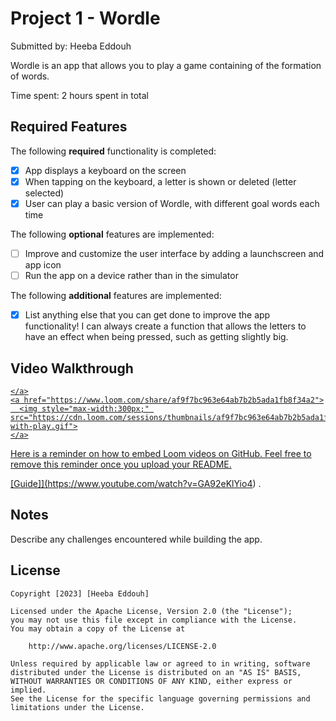 # Project 1 - Wordle

Submitted by: Heeba Eddouh

Wordle is an app that allows you to play a game containing of the formation of words. 

Time spent: 2 hours spent in total

## Required Features

The following **required** functionality is completed:

- [x] App displays a keyboard on the screen
- [x] When tapping on the keyboard, a letter is shown or deleted (letter selected)
- [x] User can play a basic version of Wordle, with different goal words each time

The following **optional** features are implemented:

- [ ] Improve and customize the user interface by adding a launchscreen and app icon
- [ ] Run the app on a device rather than in the simulator

The following **additional** features are implemented:

- [x] List anything else that you can get done to improve the app functionality!
I can always create a function that allows the letters to have an effect when being pressed, such as getting slightly big.
## Video Walkthrough
<div>
    <a href="https://www.loom.com/share/af9f7bc963e64ab7b2b5ada1fb8f34a2">
 
    </a>
    <a href="https://www.loom.com/share/af9f7bc963e64ab7b2b5ada1fb8f34a2">
      <img style="max-width:300px;" src="https://cdn.loom.com/sessions/thumbnails/af9f7bc963e64ab7b2b5ada1fb8f34a2-with-play.gif">
    </a>
  </div>
Here is a reminder on how to embed Loom videos on GitHub. Feel free to remove this reminder once you upload your README. 

[Guide]](https://www.youtube.com/watch?v=GA92eKlYio4) .


## Notes

Describe any challenges encountered while building the app.

## License

    Copyright [2023] [Heeba Eddouh]

    Licensed under the Apache License, Version 2.0 (the "License");
    you may not use this file except in compliance with the License.
    You may obtain a copy of the License at

        http://www.apache.org/licenses/LICENSE-2.0

    Unless required by applicable law or agreed to in writing, software
    distributed under the License is distributed on an "AS IS" BASIS,
    WITHOUT WARRANTIES OR CONDITIONS OF ANY KIND, either express or implied.
    See the License for the specific language governing permissions and
    limitations under the License.
